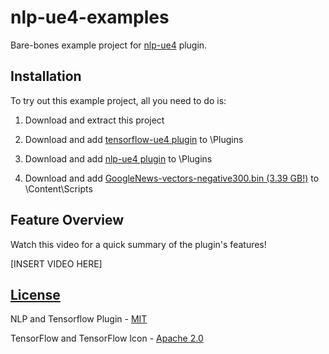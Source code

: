 # nlp-ue4-examples

Bare-bones example project for [nlp-ue4](https://github.com/Glenn-v-W/nlp-ue4) plugin.

## Installation

To try out this example project, all you need to do is:

1.    Download and extract this project

2.    Download and add [tensorflow-ue4 plugin](https://github.com/getnamo/tensorflow-ue4-examples/releases) to \Plugins

3.    Download and add [nlp-ue4 plugin](https://github.com/Glenn-v-W/nlp-ue4) to \Plugins

4.    Download and add [GoogleNews-vectors-negative300.bin (3.39 GB!)](https://drive.google.com/file/d/0B7XkCwpI5KDYNlNUTTlSS21pQmM/edit?usp=sharing) to \Content\Scripts

## Feature Overview

Watch this video for a quick summary of the plugin's features!

[INSERT VIDEO HERE]

## [License](https://github.com/Glenn-v-W/nlp-ue4/blob/master/LICENSE)
NLP and Tensorflow Plugin - [MIT](https://opensource.org/licenses/MIT)

TensorFlow and TensorFlow Icon - [Apache 2.0](http://www.apache.org/licenses/LICENSE-2.0)
